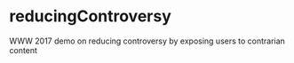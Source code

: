 # reducingControversy
WWW 2017 demo on reducing controversy by exposing users to contrarian content

